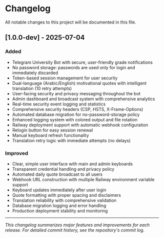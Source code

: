 # Changelog

All notable changes to this project will be documented in this file.

## [1.0.0-dev] - 2025-07-04

### Added
- Telegram University Bot with secure, user-friendly grade notifications
- No password storage: passwords are used only for login and immediately discarded
- Token-based session management for user security
- Dual-language (Arabic/English) motivational quotes with intelligent translation (10 retry attempts)
- User-facing security and privacy messaging throughout the bot
- Admin dashboard and broadcast system with comprehensive analytics
- Real-time security event logging and statistics
- Comprehensive security headers (CSP, HSTS, X-Frame-Options)
- Automated database migration for no-password-storage policy
- Enhanced logging system with colored output and file rotation
- Railway deployment support with automatic webhook configuration
- Relogin button for easy session renewal
- Manual keyboard refresh functionality
- Translation retry logic with immediate attempts (no delays)

### Improved
- Clear, simple user interface with main and admin keyboards
- Transparent credential handling and privacy policy
- Automated daily quote broadcast to all users
- Webhook URL construction with multiple Railway environment variable support
- Keyboard updates immediately after user login
- Quote formatting with proper spacing and disclaimers
- Translation reliability with comprehensive validation
- Database migration logging and error handling
- Production deployment stability and monitoring

---

_This changelog summarizes major features and improvements for each release. For detailed commit history, see the repository's commit log._